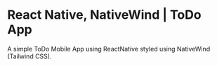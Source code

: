 # React Native, NativeWind | ToDo App

A simple ToDo Mobile App using ReactNative styled using NativeWind (Tailwind CSS).
